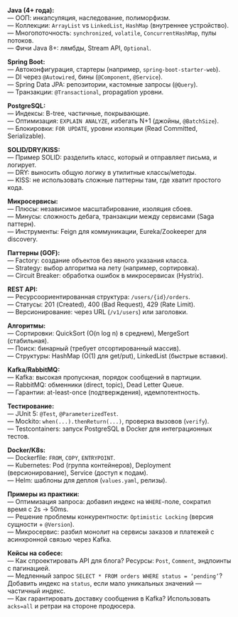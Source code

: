**Java (4+ года):**  
— ООП: инкапсуляция, наследование, полиморфизм.  
— Коллекции: `ArrayList` vs `LinkedList`, `HashMap` (внутреннее устройство).  
— Многопоточность: `synchronized`, `volatile`, `ConcurrentHashMap`, пулы потоков.  
— Фичи Java 8+: лямбды, Stream API, `Optional`.  

**Spring Boot:**  
— Автоконфигурация, стартеры (например, `spring-boot-starter-web`).  
— DI через `@Autowired`, бины (`@Component`, `@Service`).  
— Spring Data JPA: репозитории, кастомные запросы (`@Query`).  
— Транзакции: `@Transactional`, propagation уровни.  

**PostgreSQL:**  
— Индексы: B-tree, частичные, покрывающие.  
— Оптимизация: `EXPLAIN ANALYZE`, избегать N+1 (джойны, `@BatchSize`).  
— Блокировки: `FOR UPDATE`, уровни изоляции (Read Committed, Serializable).  

**SOLID/DRY/KISS:**  
— Пример SOLID: разделить класс, который и отправляет письма, и логирует.  
— DRY: выносить общую логику в утилитные классы/методы.  
— KISS: не использовать сложные паттерны там, где хватит простого кода.  

**Микросервисы:**  
— Плюсы: независимое масштабирование, изоляция сбоев.  
— Минусы: сложность дебага, транзакции между сервисами (Saga паттерн).  
— Инструменты: Feign для коммуникации, Eureka/Zookeeper для discovery.  

**Паттерны (GOF):**  
— Factory: создание объектов без явного указания класса.  
— Strategy: выбор алгоритма на лету (например, сортировка).  
— Circuit Breaker: обработка ошибок в микросервисах (Hystrix).  

**REST API:**  
— Ресурсоориентированная структура: `/users/{id}/orders`.  
— Статусы: 201 (Created), 400 (Bad Request), 429 (Rate Limit).  
— Версионирование: через URL (`/v1/users`) или заголовки.  

**Алгоритмы:**  
— Сортировки: QuickSort (O(n log n) в среднем), MergeSort (стабильная).  
— Поиск: бинарный (требует отсортированный массив).  
— Структуры: HashMap (O(1) для get/put), LinkedList (быстрые вставки).  

**Kafka/RabbitMQ:**  
— Kafka: высокая пропускная, порядок сообщений в партиции.  
— RabbitMQ: обменники (direct, topic), Dead Letter Queue.  
— Гарантии: at-least-once (подтверждения), идемпотентность.  

**Тестирование:**  
— JUnit 5: `@Test`, `@ParameterizedTest`.  
— Mockito: `when(...).thenReturn(...)`, проверка вызовов (`verify`).  
— Testcontainers: запуск PostgreSQL в Docker для интеграционных тестов.  

**Docker/K8s:**  
— Dockerfile: `FROM`, `COPY`, `ENTRYPOINT`.  
— Kubernetes: Pod (группа контейнеров), Deployment (версионирование), Service (доступ к подам).  
— Helm: шаблоны для деплоя (`values.yaml`, релизы).  

**Примеры из практики:**  
— Оптимизация запроса: добавил индекс на `WHERE`-поле, сократил время с 2s → 50ms.  
— Решение проблемы конкурентности: `Optimistic Locking` (версия сущности + `@Version`).  
— Микросервис: разбил монолит на сервисы заказов и платежей с асинхронной связью через Kafka.  

**Кейсы на собесе:**  
— Как спроектировать API для блога? Ресурсы: `Post`, `Comment`, эндпоинты с пагинацией.  
— Медленный запрос `SELECT * FROM orders WHERE status = ‘pending’`? Добавить индекс на `status`, если мало уникальных значений — частичный индекс.  
— Как гарантировать доставку сообщения в Kafka? Использовать `acks=all` и ретраи на стороне продюсера.